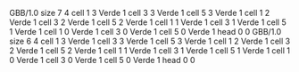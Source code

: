 <gs-board> GBB/1.0
size 7 4
cell 1 3 Verde 1 
cell 3 3 Verde 1 
cell 5 3 Verde 1 
cell 1 2 Verde 1 
cell 3 2 Verde 1 
cell 5 2 Verde 1 
cell 1 1 Verde 1 
cell 3 1 Verde 1 
cell 5 1 Verde 1 
cell 1 0 Verde 1 
cell 3 0 Verde 1 
cell 5 0 Verde 1 
head 0 0
 </gs-board>
<gs-board> GBB/1.0
size 6 4
cell 1 3 Verde 1 
cell 3 3 Verde 1 
cell 5 3 Verde 1 
cell 1 2 Verde 1 
cell 3 2 Verde 1 
cell 5 2 Verde 1 
cell 1 1 Verde 1 
cell 3 1 Verde 1 
cell 5 1 Verde 1 
cell 1 0 Verde 1 
cell 3 0 Verde 1 
cell 5 0 Verde 1 
head 0 0 </gs-board>